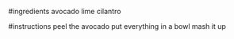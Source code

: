 #ingredients
avocado
lime
cilantro

#instructions
peel the avocado
put everything in a bowl
mash it up
